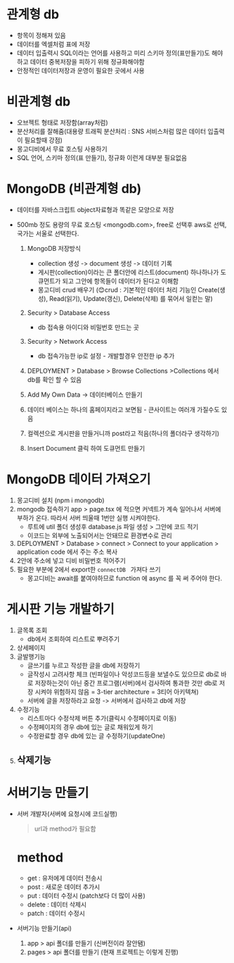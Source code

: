# 관계형 db

- 항목이 정해져 있음
- 데이터를 엑셀처럼 표에 저장
- 데이터 입출력시 SQL이라는 언어를 사용하고 미리 스키마 정의(표만들기)도 해야하고 데이터 중복저장을 피하기 위해 정규화해야함
- 안정적인 데이터저장과 운영이 필요한 곳에서 사용

# 비관계형 db

- 오브젝트 형태로 저장함(array처럼)
- 분산처리를 잘해줌(대용량 트래픽 분산처리 : SNS 서비스처럼 많은 데이터 입출력이 필요할때 강점)
- 몽고디비에서 무료 호스팅 사용하기
- SQL 언어, 스키마 정의(표 만들기), 정규화 이런게 대부분 필요없음

# MongoDB (비관계형 db)

- 데이터를 자바스크립트 object자료형과 똑같은 모양으로 저장
- 500mb 정도 용량의 무료 호스팅 <mongodb.com>, free로 선택후 aws로 선택, 국가는 서울로 선택한다.

    1. MongoDB 저장방식
        - collection 생성 -> document 생성 -> 데이터 기록
        - 게시판(collection)이라는 큰 폴더안에 리스트(document) 하나하나가 도큐먼트가 되고 그안에 항목들이 데이터가 된다고 이해함
        - 몽고디비 crud 배우기 (😊crud : 기본적인 데이터 처리 기능인 Create(생성), Read(읽기), Update(갱신), Delete(삭제) 를 묶어서 일컫는 말)

    2. Security > Database Access
        - db 접속용 아이디와 비밀번호 만드는 곳
    3. Security > Network Access
        - db 접속가능한 ip로 설정 - 개발할경우 안전한 ip 추가
    4. DEPLOYMENT > Database > Browse Collections >Collections 에서 db를 확인 할 수 있음
    5. Add My Own Data -> 데이터베이스 만들기
    6. 데이터 베이스는 하나의 홈페이지라고 보면됨 - 큰사이트는 여러개 가질수도 있음
    7. 컬렉션으로 게시판을 만들거니까 post라고 적음(하나의 폴더라구 생각하기)
    8. Insert Document 클릭 하여 도큐먼트 만들기

# MongoDB 데이터 가져오기
1. 몽고디비 설치 (npm i mongodb)
2. mongodb 접속하기 app > page.tsx 에 적으면 커넥트가 계속 일어나서 서버에 부하가 온다. 따라서 서버 띄울때 1번만 실행 시켜야한다.
    - 루트에 util 폴더 생성후 database.js 파일 생성 > 그안에 코드 적기
    - 이코드는 외부에 노출되어서는 안돼므로 환경변수로 관리
3. DEPLOYMENT > Database > connect > Connect to your application > application code 에서 주는 주소 복사
4. 2안에 주소에 넣고 디비 비밀번호 적어주기
5. 필요한 부분에 2에서 export한 ```connectDB ``` 가져다 쓰기
    - 몽고디비는 await를 붙여야하므로 function 에 async 를 꼭 써 주어야 한다.

# 게시판 기능 개발하기

1. 글목록 조회
    - db에서 조회하여 리스트로 뿌려주기
2. 상세페이지
3. 글발행기능
    - 글쓰기를 누르고 작성한 글을 db에 저장하기
    - 글작성시 고려사항 체크 (빈파일이나 악성코드등을 보낼수도 있으므로 db로 바로 저장하는것이 아닌 중간 프로그램(서버)에서 검사하여 통과한 것만 db로 저장 시켜야 위험하지 않음 = 3-tier architecture = 3티어 아키텍쳐)
    - 서버에 글을 저장하라고 요청 -> 서버에서 검사하고 db에 저장
4. 수정기능
    - 리스트마다 수정삭제 버튼 추가(클릭시 수정페이지로 이동)
    - 수정페이지의 경우 db에 있는 글로 채워있게 하기
    - 수정완료할 경우 db에 있는 글 수정하기(updateOne)
5. 삭제기능
    - 

# 서버기능 만들기

* 서버 개발자(서버에 요청시에 코드실행)
    > url과 method가 필요함
    # method
    - get : 유저에게 데이터 전송시
    - post : 새로운 데이터 추가시
    - put : 데이터 수정시 (patch보다 더 많이 사용)
    - delete : 데이터 삭제시
    - patch : 데이터 수정시

* 서버기능 만들기(api)
    1. app > api 폴더를 만들기 (신버전이라 잘안됌)
    2. pages > api 폴더를 만들기 (현재 프로젝트는 이렇게 진행)